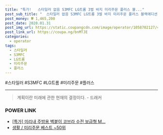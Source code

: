 ```yaml
--- 
title: "특가!   스타일러 없음 S3MFC LG트롬 3벌 바지 미리주문 플러스 블..." 
post_sub_title: "  스타일러 없음 S3MFC LG트롬 3벌 바지 미리주문 플러스 블랙에디션" 
post_money: ₩ 1,465,200 
post_date: 2020.01.31 
post_img_url: https://static.coupangcdn.com/image/operator/1058702127/4ab2bfde-55d0-06d4-bbda-2427a94626cc.jpg 
post_link_url: https://coupa.ng/bnMTJE 
categories: 
  - operator 
tags: 
  - 스타일러 
  - S3MFC 
  - LG트롬 
  - 미리주문 
  - 플러스 
--- 
```

  #스타일러 #S3MFC #LG트롬 #미리주문 #플러스 
<hr> 

> 계획이란 미래에 관한 현재의 결정이다. - 드래커 


### POWER LINK

* <a href="https://blog.naver.com/an0733/221790377093" target="_blank">[특가] 미리내 주방용 벽붙이 코브라 수전 보급형 M...</a>
* <a href="https://blog.naver.com/santokki14/221791022752" target="_blank">생활 / 미리주문 베스트 ~50위</a>
